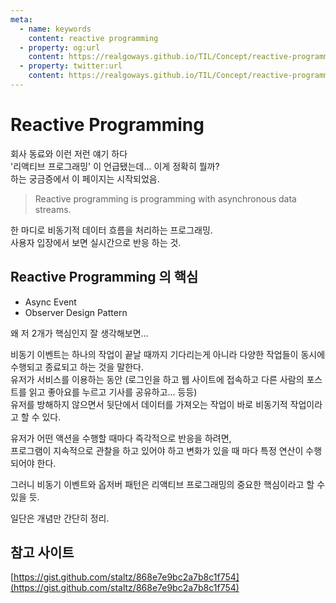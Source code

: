 ```yaml
---
meta:
  - name: keywords
    content: reactive programming
  - property: og:url
    content: https://realgoways.github.io/TIL/Concept/reactive-programming.html
  - property: twitter:url
    content: https://realgoways.github.io/TIL/Concept/reactive-programming.html
---
```


# Reactive Programming

회사 동료와 이런 저런 얘기 하다  
'리액티브 프로그래밍' 이 언급됐는데... 이게 정확히 뭘까?  
하는 궁금증에서 이 페이지는 시작되었음.

> Reactive programming is programming with asynchronous data streams.

한 마디로 비동기적 데이터 흐름을 처리하는 프로그래밍.  
사용자 입장에서 보면 실시간으로 반응 하는 것.  

## Reactive Programming 의 핵심
- Async Event
- Observer Design Pattern

왜 저 2개가 핵심인지 잘 생각해보면... 

비동기 이벤트는 하나의 작업이 끝날 때까지 기다리는게 아니라 다양한 작업들이 동시에 수행되고 종료되고 하는 것을 말한다.  
유저가 서비스를 이용하는 동안 (로그인을 하고 웹 사이트에 접속하고 다른 사람의 포스트를 읽고 좋아요를 누르고 기사를 공유하고... 등등)  
유저를 방해하지 않으면서 뒷단에서 데이터를 가져오는 작업이 바로 비동기적 작업이라고 할 수 있다.  

유저가 어떤 액션을 수행할 때마다 즉각적으로 반응을 하려면,  
프로그램이 지속적으로 관찰을 하고 있어야 하고 변화가 있을 때 마다 특정 연산이 수행되어야 한다.  

그러니 비동기 이벤트와 옵저버 패턴은 리액티브 프로그래밍의 중요한 핵심이라고 할 수 있을 듯.  


일단은 개념만 간단히 정리.  


## 참고 사이트

[https://gist.github.com/staltz/868e7e9bc2a7b8c1f754](https://gist.github.com/staltz/868e7e9bc2a7b8c1f754)
